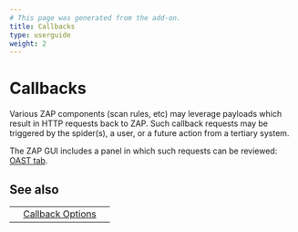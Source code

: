 ```yaml
---
# This page was generated from the add-on.
title: Callbacks
type: userguide
weight: 2
---
```


# Callbacks

Various ZAP components (scan rules, etc) may leverage payloads which result in HTTP requests back to ZAP.
Such callback requests may be triggered by the spider(s), a user, or a future action from a tertiary system.

The ZAP GUI includes a panel in which such requests can be reviewed: [OAST tab](/docs/desktop/addons/oast-support/tab/).

## See also

|   |                                                                                   |   |
|---|-----------------------------------------------------------------------------------|---|
|   | [Callback Options](/docs/desktop/addons/oast-support/services/callbacks/options/) |   |
